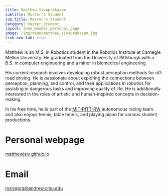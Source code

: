 ```yaml
---
title: Matthew Sivaprakasam
subtitle: Master's Student
job_title: Master's Student
category: master_student
layout: team_member_personal_page
image: /img/team/matthew_sivaprakasam.jpg
link-new-tab: true
---
```


Matthew is an M.S. in Robotics student in the Robotics Institute at Carnegie Mellon University. He graduated from the University of Pittsburgh with a B.S. in computer engineering and a minor in biomedical engineering.

His current research involves developing robust perception methods for off-road driving. He is passionate about exploring the connections between perception, planning, and control, and their applications in robotics for assisting in dangerous tasks and improving quality of life. He is additionally interested in the roles of artistic and human-inspired concepts in decision-making.

In his free time, he is part of the [MIT-PITT-RW](https://www.linkedin.com/company/mit-pitt-rw?trk=ppro_cprof&original_referer=https%3A%2F%2Fwww.google.com%2F) autonomous racing team. and also enjoys tennis, table tennis, and playing piano for various student productions.

# Personal webpage #
[matthewjsiv.github.io](matthewjsiv.github.io)

# Email #
msivapra@andrew.cmu.edu
